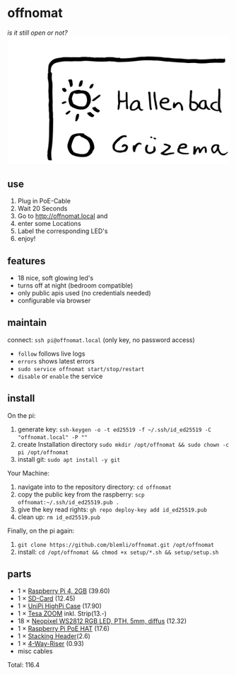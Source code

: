 # offnomat
_is it still open or not?_![G0075](assets/G0075.svg)

## use
1. Plug in PoE-Cable
2. Wait 20 Seconds
3. Go to http://offnomat.local and
4. enter some Locations
5. Label the corresponding LED's
6. enjoy!

## features

- 18 nice, soft glowing led's
- turns off at night (bedroom compatible)
- only public apis used (no credentials needed)
- configurable via browser

## maintain 

connect: `ssh pi@offnomat.local`  (only key, no password access)

- `follow`  follows live logs
- `errors` shows latest errors
- `sudo service offnomat start/stop/restart`
- `disable` or  `enable` the service

## install

On the pi:

1. generate key:  `ssh-keygen -o -t ed25519 -f ~/.ssh/id_ed25519 -C "offnomat.local" -P ""` 
2. create Installation directory `sudo mkdir /opt/offnomat && sudo chown -c pi /opt/offnomat`
3. install git: `sudo apt install -y git`

Your Machine:

1. navigate into to the repository directory: `cd offnomat`
2. copy the public key from the raspberry: `scp offnomat:~/.ssh/id_ed25519.pub .`
3. give the key read rights: `gh repo deploy-key add id_ed25519.pub`
4. clean up: `rm id_ed25519.pub`

Finally, on the pi again:

1. `git clone https://github.com/blemli/offnomat.git /opt/offnomat`
2. install: `cd /opt/offnomat && chmod +x setup/*.sh && setup/setup.sh`

## parts

- 1 ×    [Raspberry Pi 4, 2GB](https://www.digikey.ch/de/products/detail/raspberry-pi/SC0193-9/10258782) (39.60)
- 1 ×    [SD-Card](https://alltron.ch/de/product/1131343) (12.45)
- 1 ×    [UniPi HighPi Case](https://www.pi-shop.ch/highpi-gehaeuse-schwarz) (17.90)
- 1 ×    [Tesa ZOOM](https://alltron.ch/de/product/339023) inkl. Strip(13.-)
- 18 × [Neopixel WS2812 RGB LED, PTH, 5mm, diffus](https://www.digikey.ch/de/products/detail/sparkfun-electronics/COM-12986/5673799) (12.32)
- 1 ×    [Raspberry Pi PoE HAT](https://www.digikey.ch/de/products/detail/raspberry-pi/SC1022/14313703) (17.6)
- 1 ×    [Stacking Header](https://www.digikey.ch/de/products/detail/adafruit-industries-llc/1979/6238003)(2.6)
- 1 ×    [4-Way-Riser](https://www.digikey.ch/de/products/detail/samtec-inc/SSQ-102-01-G-D/1110568) (0.93)
- misc cables

Total: 116.4
